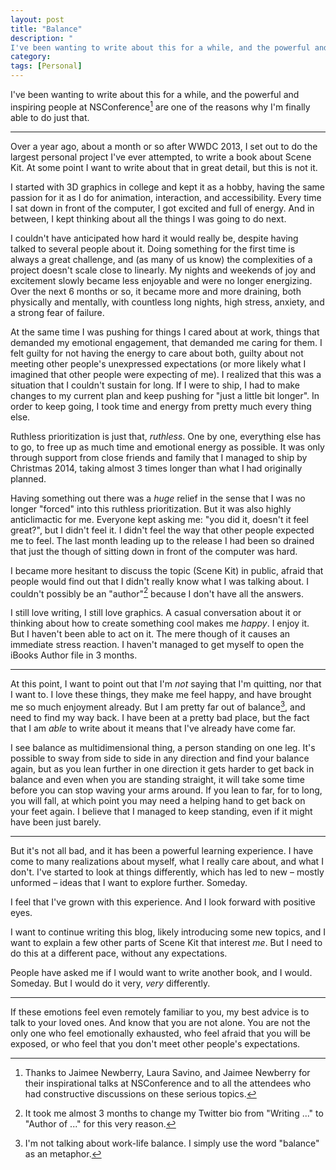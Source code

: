 ```yaml
---
layout: post
title: "Balance"
description: "
I've been wanting to write about this for a while, and the powerful and inspiring people at NSConference are one of the reasons why I'm doing so. Over a year ago, about a month or so after WWDC 2013, I set out to do the largest personal project I've ever attempted, and I couldn't have anticipated how hard it would really be. "
category: 
tags: [Personal] 
---
```


I've been wanting to write about this for a while, and the powerful and inspiring people at NSConference[^talks] are one of the reasons why I'm finally able to do just that. 

---

Over a year ago, about a month or so after WWDC 2013, I set out to do the largest personal project I've ever attempted, to write a book about Scene Kit. At some point I want to write about that in great detail, but this is not it.

I started with 3D graphics in college and kept it as a hobby, having the same passion for it as I do for animation, interaction, and accessibility. Every time I sat down in front of the computer, I got excited and full of energy. And in between, I kept thinking about all the things I was going to do next. 

I couldn't have anticipated how hard it would really be, despite having talked to several people about it. Doing something for the first time is always a great challenge, and (as many of us know) the complexities of a project doesn't scale close to linearly. My nights and weekends of joy and excitement slowly became less enjoyable and were no longer energizing. Over the next 6 months or so, it became more and more draining, both physically and mentally, with countless long nights, high stress, anxiety, and a strong fear of failure. 

At the same time I was pushing for things I cared about at work, things that demanded my emotional engagement, that demanded me caring for them. I felt guilty for not having the energy to care about both, guilty about not meeting other people's unexpressed expectations (or more likely what I imagined that other people were expecting of me). I realized that this was a situation that I couldn't sustain for long. If I were to ship, I had to make changes to my current plan and keep pushing for "just a little bit longer". In order to keep going, I took time and energy from pretty much every thing else. 

Ruthless prioritization is just that, _ruthless_. One by one, everything else has to go, to free up as much time and emotional energy as possible. It was only through support from close friends and family that I managed to ship by Christmas 2014, taking almost 3 times longer than what I had originally planned. 

Having something out there was a _huge_ relief in the sense that I was no longer "forced" into this ruthless prioritization. But it was also highly anticlimactic for me. Everyone kept asking me: "you did it, doesn't it feel great?", but I didn't feel it. I didn't feel the way that other people expected me to feel. The last month leading up to the release I had been so drained that just the though of sitting down in front of the computer was hard. 

I became more hesitant to discuss the topic (Scene Kit) in public, afraid that people would find out that I didn't really know what I was talking about. I couldn't possibly be an "author"[^bio] because I don't have all the answers.

[^bio]: It took me almost 3 months to change my Twitter bio from "Writing ..." to "Author of ..." for this very reason.   

I still love writing, I still love graphics. A casual conversation about it or thinking about how to create something cool makes me *happy*. I enjoy it. But I haven't been able to act on it. The mere though of it causes an immediate stress reaction. I haven't managed to get myself to open the iBooks Author file in 3 months. 

---

At this point, I want to point out that I'm _not_ saying that I'm quitting, nor that I want to. I love these things, they make me feel happy, and have brought me so much enjoyment already. But I am pretty far out of balance[^balance], and need to find my way back. I have been at a pretty bad place, but the fact that I am _able_ to write about it means that I've already have come far.

[^balance]: I'm not talking about work-life balance. I simply use the word "balance" as an metaphor.

I see balance as multidimensional thing, a person standing on one leg. It's possible to sway from side to side in any direction and find your balance again, but as you lean further in one direction it gets harder to get back in balance and even when you are standing straight, it will take some time before you can stop waving your arms around. If you lean to far, for to long, you will fall, at which point you may need a helping hand to get back on your feet again. I believe that I managed to keep standing, even if it might have been just barely. 

---

But it's not all bad, and it has been a powerful learning experience. I have come to many realizations about myself, what I really care about, and what I don't. I've started to look at things differently, which has led to new – mostly unformed – ideas that I want to explore further. Someday.

I feel that I've grown with this experience. And I look forward with positive eyes. 

I want to continue writing this blog, likely introducing some new topics, and I want to explain a few other parts of Scene Kit that interest _me_. But I need to do this at a different pace, without any expectations. 

People have asked me if I would want to write another book, and I would. Someday. But I would do it very, _very_ differently. 

---

If these emotions feel even remotely familiar to you, my best advice is to talk to your loved ones. And know that you are not alone. You are not the only one who feel emotionally exhausted, who feel afraid that you will be exposed, or who feel that you don't meet other people's expectations.

[^talks]: Thanks to Jaimee Newberry, Laura Savino, and Jaimee Newberry for their inspirational talks at NSConference and to all the attendees who had constructive discussions on these serious topics. 